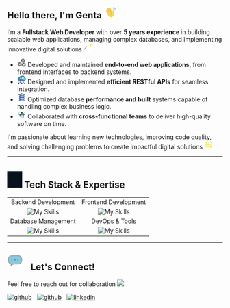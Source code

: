 ## Hello there, I'm Genta <img src="images/hey.gif" width="30">

I’m a <b> Fullstack Web Developer </b> with over <b> 5 years experience </b> in building scalable web applications, managing complex databases, and implementing innovative digital solutions <img src="images/simsalabim.gif" width="20">

- <img src="images/develop.gif" width="20"> Developed and maintained **end-to-end web applications**, from frontend interfaces to backend systems.  
- <img src="images/api.gif" width="20"> Designed and implemented **efficient RESTful APIs** for seamless integration.
- <img src="images/db.gif" width="20"> Optimized database **performance and built** systems capable of handling complex business logic.  
- <img src="images/collaborate.gif" width="20"> Collaborated with **cross-functional teams** to deliver high-quality software on time.  

I'm passionate about learning new technologies, improving code quality, and solving challenging problems to create impactful digital solutions <img src="images/star.gif" width="20">

---

## <img src="images/code.gif" width="35"> **Tech Stack & Expertise**  
|   |  |
| :---: | :---: |
| Backend Development  | Frontend Development |
| ![My Skills](https://skillicons.dev/icons?i=laravel,php,expressjs,nodejs,js,django,py)  | ![My Skills](https://skillicons.dev/icons?i=bootstrap,css,html,tailwind,materialui)  |
| Database Management  | DevOps & Tools |
| ![My Skills](https://skillicons.dev/icons?i=mysql,postgres,mongodb,firebase) | ![My Skills](https://skillicons.dev/icons?i=git,postman,ubuntu,bash,nginx,debian,aws) |

---

## <img src="images/chat.gif" width="50"> **Let's Connect!**  
Feel free to reach out for collaboration <img src="images/deal.gif" width="20"> <br> 
<p>
    <a href="mailto:gentahp12@gmail.com" rel="nofollow noreferrer"><img src="https://img.shields.io/badge/Gmail-D14836?style=for-the-badge&logo=gmail&logoColor=white" alt="github"></a> &nbsp; <a href="https://www.gentahp.me/" rel="nofollow noreferrer"><img src="https://img.shields.io/badge/website-000000?style=for-the-badge&logo=About.me&logoColor=white" alt="github"></a> &nbsp; <a href="https://www.linkedin.com/in/gentahp" rel="nofollow noreferrer"><img src="https://img.shields.io/badge/LinkedIn-0077B5?style=for-the-badge&logo=linkedin&logoColor=white" alt="linkedin"></a>
</p>
